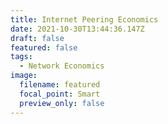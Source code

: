 ```yaml
---
title: Internet Peering Economics
date: 2021-10-30T13:44:36.147Z
draft: false
featured: false
tags:
  - Network Economics
image:
  filename: featured
  focal_point: Smart
  preview_only: false
---
```

